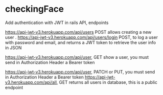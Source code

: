 # checkingFace

Add authentication with JWT in rails API, endpoints

https://api-jwt-v3.herokuapp.com/api/users POST allows creating a new user . 
https://api-jwt-v3.herokuapp.com/api/users/login POST, to log a user with password and email, and returns a JWT token to retrieve the user info in JSON

https://api-jwt-v3.herokuapp.com/api/user, GET show a user, you must send in Authorization Header a Bearer token

https://api-jwt-v3.herokuapp.com/api/user, PATCH or PUT, you must send in Authorization Header a Bearer token
https://api-jwt-v3.herokuapp.com/api/all, GET returns all users in database, this is a public endpoint
